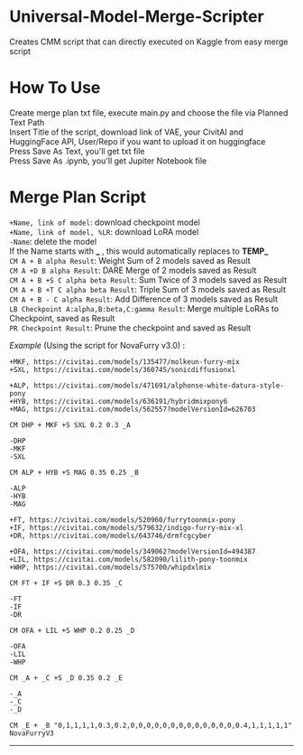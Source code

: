 # Universal-Model-Merge-Scripter
Creates CMM script that can directly executed on Kaggle from easy merge script

# How To Use
Create merge plan txt file, execute main.py and choose the file via Planned Text Path  
Insert Title of the script, download link of VAE, your CivitAI and HuggingFace API, User/Repo if you want to upload it on huggingface  
Press Save As Text, you'll get txt file  
Press Save As .ipynb, you'll get Jupiter Notebook file

# Merge Plan Script
`+Name, link of model`: download checkpoint model  
`+Name, link of model, %LR`: download LoRA model  
`-Name`: delete the model  
If the Name starts with **_** , this would automatically replaces to **TEMP_**  
`CM A + B alpha Result`: Weight Sum of 2 models saved as Result  
`CM A +D B alpha Result`: DARE Merge of 2 models saved as Result  
`CM A + B +S C alpha beta Result`: Sum Twice of 3 models saved as Result  
`CM A + B +T C alpha beta Result`: Triple Sum of 3 models saved as Result  
`CM A + B - C alpha Result`: Add Difference of 3 models saved as Result  
`LB Checkpoint A:alpha,B:beta,C:gamma Result`: Merge multiple LoRAs to Checkpoint, saved as Result  
`PR Checkpoint Result`: Prune the checkpoint and saved as Result

*Example* (Using the script for NovaFurry v3.0) :  
```+DHP, https://civitai.com/models/436585/dhxl-dead-horse-project-resources-sdxlpony
+MKF, https://civitai.com/models/135477/molkeun-furry-mix
+SXL, https://civitai.com/models/360745/sonicdiffusionxl

+ALP, https://civitai.com/models/471691/alphonse-white-datura-style-pony
+HYB, https://civitai.com/models/636191/hybridmixpony6
+MAG, https://civitai.com/models/562557?modelVersionId=626703

CM DHP + MKF +S SXL 0.2 0.3 _A

-DHP
-MKF
-SXL

CM ALP + HYB +S MAG 0.35 0.25 _B

-ALP
-HYB
-MAG

+FT, https://civitai.com/models/520960/furrytoonmix-pony
+IF, https://civitai.com/models/579632/indigo-furry-mix-xl
+DR, https://civitai.com/models/643746/drmfcgcyber

+OFA, https://civitai.com/models/349062?modelVersionId=494387
+LIL, https://civitai.com/models/582090/lilith-pony-toonmix
+WHP, https://civitai.com/models/575700/whipdxlmix

CM FT + IF +S DR 0.3 0.35 _C

-FT
-IF
-DR

CM OFA + LIL +S WHP 0.2 0.25 _D

-OFA
-LIL
-WHP

CM _A + _C +S _D 0.35 0.2 _E

-_A
-_C
-_D

CM _E + _B "0,1,1,1,1,0.3,0.2,0,0,0,0,0,0,0,0,0,0,0,0,0,0.4,1,1,1,1,1" NovaFurryV3
```  
____
